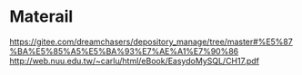 # Materail
https://gitee.com/dreamchasers/depository_manage/tree/master#%E5%87%BA%E5%85%A5%E5%BA%93%E7%AE%A1%E7%90%86
http://web.nuu.edu.tw/~carlu/html/eBook/EasydoMySQL/CH17.pdf

